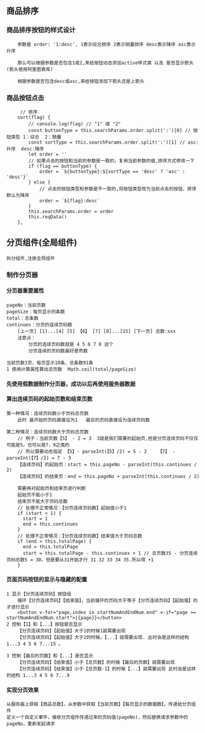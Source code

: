 ## 商品排序
### 商品排序按钮的样式设计
        参数是 order: '1:desc', 1表示综合排序 2表示销量排序 desc表示降序 asc表示升序

        那么可以根据参数是否包含1或2,来给按钮动态添加active样式类 以及 是否显示箭头(箭头使用阿里图表库)
        
        根据参数是否包含desc或asc,来给按钮添加下箭头还是上箭头

### 商品按钮点击
         // 排序
        sort(flag) {
            // console.log(flag) // "1" 或 "2"
            const buttonType = this.searchParams.order.split(':')[0] // 按钮类型 1：综合  2：销量
            const sortType = this.searchParams.order.split(':')[1] // asc:升序  desc:降序
            let order = ''
            // 如果点击的按钮和当前的参数是一致的，复用当前参数的值,排序方式修改一下
            if (flag == buttonType) {
                order = `${buttonType}:${sortType == 'desc' ? 'asc' : 'desc'}`
            } else {
                // 点击的按钮类型和参数是不一致的,将按钮类型改为当前点击的按钮，排序默认为降序
                order = `${flag}:desc`
            }
            this.searchParams.order = order
            this.reqData()
        },
        
## 分页组件(全局组件)
    拆分组件,注册全局组件
### 制作分页器
#### 分页器重要属性
    pageNo：当前页数
    pageSize：每页显示的条数
    total：总条数 
    continues：分页的连续页码数
        [上一页] [1]...[4] [5] 【6】 [7] [8]...[15] [下一页] 总数:xxx
        注意点：
            分页的连续页码数就是 4 5 6 7 8 这个
            分页连续的页码数最好是奇数

    当前页数3页，每页显示10条，总条数91条
    1 使用计算属性算出总页数  Math.ceil(total/pageSize)
#### 先使用假数据制作分页器，成功以后再使用服务器数据
#### 算出连续页码的起始页数和结束页数
    第一种情况：连续页码数小于页码总页数
        此时 最开始的页码直接设为1   最后的页码直接设为连续页码数

    第二种情况：连续页码数大于页码总页数
        // 例子：当前页数【5】 - 2 = 3  3就是我们需要的起始页,但是分页连续页码不仅仅可能是5，也可以是7，9之类的
        // 所以需要动态指定 【5】- parseInt(【5】/2) = 5 - 2    【7】 - parseInt(【7】/2) = 7 - 3
        【连续页码】的起始页：start = this.pageNo - parseInt(this.continues / 2)
        【连续页码】的结束页：end = this.pageNo + parseInt(this.continues / 2)

        需要再对起始页和结束页进行判断
        起始页不能小于1
        结束页不能大于页码总数
        // 处理不正常情况：【分页连续页码数】起始值小于1
        if (start < 1) {
          start = 1
          end = this.continues
        }
        // 处理不正常情况：【分页连续页码数】结束值大于页码总数
        if (end > this.totalPage) {
          end = this.totalPage
          start = this.totalPage - this.continues + 1 // 总页数35 - 分页连续页码总数5 = 30，但是要从31开始才行 31 32 33 34 35.所以得 +1
        }
#### 页面页码按钮的显示与隐藏的配置
    1 显示【分页连续页码】按钮组
        循环【分页连续页码】【结束值】，当前循环的页码大于等于【分页连续页码】【起始值】的才进行显示
        <button v-for="page,index in startNumAndEndNum.end" v-if="page >= startNumAndEndNum.start">{{page}}</button>
    2 控制【1】和【...】按钮是否显示
        【分页连续页码】【起始值】大于1的时候1就需要出现
        【分页连续页码】【起始值】大于2的时候，【...】就需要出现. 此时会是这样的结构 1...3 4 5 6 7...15 。 

    3 控制【最后的页数】和【...】是否显示
        【分页连续页码】【结束值】小于【总页数】的时候【最后的页数】就需要出现
        【分页连续页码】【结束值】小于【总页数-1】的时候【...】就需要出现 此时会是这样的结构 1...3 4 5 6 7...9 

#### 实现分页效果
    从服务器上获取【商品总数】，从参数中获取【当前页数】【每页显示的数据数】，传递给分页组件
    定义一个自定义事件，接收分页组件传递过来的页码值(pageNo)，然后替换请求参数中的pageNo，重新发起请求